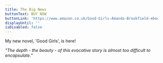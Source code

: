 ```yaml
---
title: The Big News
buttonText: BUY NOW
buttonLink: 'https://www.amazon.co.uk/Good-Girls-Amanda-Brookfield-ebook/dp/B07V2XF69J'
displayUntil: ''
isDisabled: false
---
```


My new novel, 'Good Girls', is here!

_"The depth - the beauty - of this evocative story is almost too difficult to encapsulate."_
